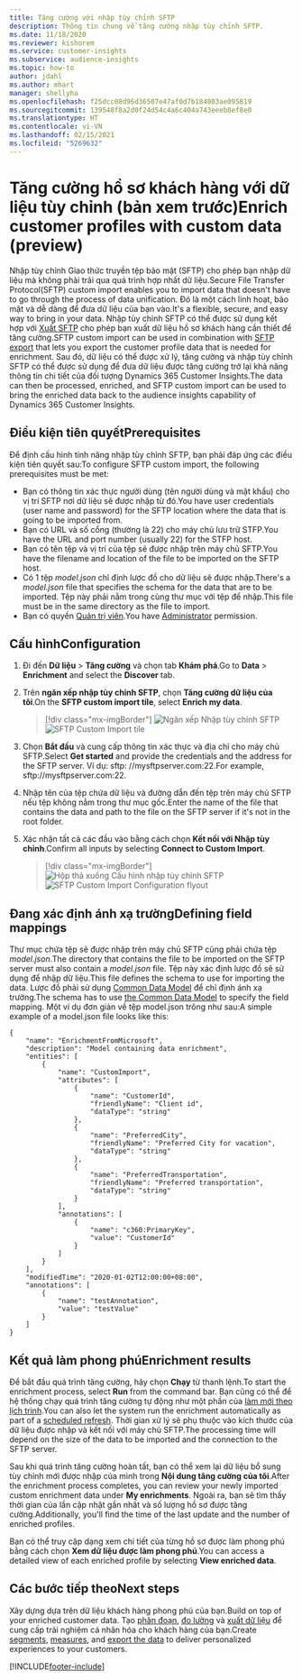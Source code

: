 ```yaml
---
title: Tăng cường với nhập tùy chỉnh SFTP
description: Thông tin chung về tăng cường nhập tùy chỉnh SFTP.
ms.date: 11/18/2020
ms.reviewer: kishorem
ms.service: customer-insights
ms.subservice: audience-insights
ms.topic: how-to
author: jdahl
ms.author: mhart
manager: shellyha
ms.openlocfilehash: f25dcc08d96d36507e47af0d7b184003ae095819
ms.sourcegitcommit: 139548f8a2d0f24d54c4a6c404a743eeeb8ef8e0
ms.translationtype: HT
ms.contentlocale: vi-VN
ms.lasthandoff: 02/15/2021
ms.locfileid: "5269632"
---
```

# <a name="enrich-customer-profiles-with-custom-data-preview"></a><span data-ttu-id="67df6-103">Tăng cường hồ sơ khách hàng với dữ liệu tùy chỉnh (bản xem trước)</span><span class="sxs-lookup"><span data-stu-id="67df6-103">Enrich customer profiles with custom data (preview)</span></span>

<span data-ttu-id="67df6-104">Nhập tùy chỉnh Giao thức truyền tệp bảo mật (SFTP) cho phép bạn nhập dữ liệu mà không phải trải qua quá trình hợp nhất dữ liệu.</span><span class="sxs-lookup"><span data-stu-id="67df6-104">Secure File Transfer Protocol(SFTP) custom import enables you to import data that doesn't have to go through the process of data unification.</span></span> <span data-ttu-id="67df6-105">Đó là một cách linh hoạt, bảo mật và dễ dàng để đưa dữ liệu của bạn vào.</span><span class="sxs-lookup"><span data-stu-id="67df6-105">It's a flexible, secure, and easy way to bring in your data.</span></span> <span data-ttu-id="67df6-106">Nhập tùy chỉnh SFTP có thể được sử dụng kết hợp với [Xuất SFTP](export-sftp.md) cho phép bạn xuất dữ liệu hồ sơ khách hàng cần thiết để tăng cường.</span><span class="sxs-lookup"><span data-stu-id="67df6-106">SFTP custom import can be used in combination with [SFTP export](export-sftp.md) that lets you export the customer profile data that is needed for enrichment.</span></span> <span data-ttu-id="67df6-107">Sau đó, dữ liệu có thể được xử lý, tăng cường và nhập tùy chỉnh SFTP có thể được sử dụng để đưa dữ liệu được tăng cường trở lại khả năng thông tin chi tiết của đối tượng Dynamics 365 Customer Insights.</span><span class="sxs-lookup"><span data-stu-id="67df6-107">The data can then be processed, enriched, and SFTP custom import can be used to bring the enriched data back to the audience insights capability of Dynamics 365 Customer Insights.</span></span>

## <a name="prerequisites"></a><span data-ttu-id="67df6-108">Điều kiện tiên quyết</span><span class="sxs-lookup"><span data-stu-id="67df6-108">Prerequisites</span></span>

<span data-ttu-id="67df6-109">Để định cấu hình tính năng nhập tùy chỉnh SFTP, bạn phải đáp ứng các điều kiện tiên quyết sau:</span><span class="sxs-lookup"><span data-stu-id="67df6-109">To configure SFTP custom import, the following prerequisites must be met:</span></span>

- <span data-ttu-id="67df6-110">Bạn có thông tin xác thực người dùng (tên người dùng và mật khẩu) cho vị trí SFTP nơi dữ liệu sẽ được nhập từ đó.</span><span class="sxs-lookup"><span data-stu-id="67df6-110">You have user credentials (user name and password) for the SFTP location where the data that is going to be imported from.</span></span>
- <span data-ttu-id="67df6-111">Bạn có URL và số cổng (thường là 22) cho máy chủ lưu trữ STFP.</span><span class="sxs-lookup"><span data-stu-id="67df6-111">You have the URL and port number (usually 22) for the STFP host.</span></span>
- <span data-ttu-id="67df6-112">Bạn có tên tệp và vị trí của tệp sẽ được nhập trên máy chủ SFTP.</span><span class="sxs-lookup"><span data-stu-id="67df6-112">You have the filename and location of the file to be imported on the SFTP host.</span></span>
- <span data-ttu-id="67df6-113">Có 1 tệp *model.json* chỉ định lược đồ cho dữ liệu sẽ được nhập.</span><span class="sxs-lookup"><span data-stu-id="67df6-113">There's a *model.json* file that specifies the schema for the data that are to be imported.</span></span> <span data-ttu-id="67df6-114">Tệp này phải nằm trong cùng thư mục với tệp để nhập.</span><span class="sxs-lookup"><span data-stu-id="67df6-114">This file must be in the same directory as the file to import.</span></span>
- <span data-ttu-id="67df6-115">Bạn có quyền [Quản trị viên](permissions.md#administrator).</span><span class="sxs-lookup"><span data-stu-id="67df6-115">You have [Administrator](permissions.md#administrator) permission.</span></span>

## <a name="configuration"></a><span data-ttu-id="67df6-116">Cấu hình</span><span class="sxs-lookup"><span data-stu-id="67df6-116">Configuration</span></span>

1. <span data-ttu-id="67df6-117">Đi đến **Dữ liệu** > **Tăng cường** và chọn tab **Khám phá**.</span><span class="sxs-lookup"><span data-stu-id="67df6-117">Go to **Data** > **Enrichment** and select the **Discover** tab.</span></span>

1. <span data-ttu-id="67df6-118">Trên **ngăn xếp nhập tùy chỉnh SFTP**, chọn **Tăng cường dữ liệu của tôi**.</span><span class="sxs-lookup"><span data-stu-id="67df6-118">On the **SFTP custom import tile**, select **Enrich my data**.</span></span>

   > [!div class="mx-imgBorder"]
   > <span data-ttu-id="67df6-119">![Ngăn xếp Nhập tùy chỉnh SFTP](media/SFTP_Custom_Import_tile.png "Ngăn xếp Nhập tùy chỉnh SFTP")</span><span class="sxs-lookup"><span data-stu-id="67df6-119">![SFTP Custom Import tile](media/SFTP_Custom_Import_tile.png "SFTP Custom Import tile")</span></span>

1. <span data-ttu-id="67df6-120">Chọn **Bắt đầu** và cung cấp thông tin xác thực và địa chỉ cho máy chủ SFTP.</span><span class="sxs-lookup"><span data-stu-id="67df6-120">Select **Get started** and provide the credentials and the address for the SFTP server.</span></span> <span data-ttu-id="67df6-121">Ví dụ: sftp: //mysftpserver.com:22.</span><span class="sxs-lookup"><span data-stu-id="67df6-121">For example, sftp://mysftpserver.com:22.</span></span>

1. <span data-ttu-id="67df6-122">Nhập tên của tệp chứa dữ liệu và đường dẫn đến tệp trên máy chủ SFTP nếu tệp không nằm trong thư mục gốc.</span><span class="sxs-lookup"><span data-stu-id="67df6-122">Enter the name of the file that contains the data and path to the file on the SFTP server if it's not in the root folder.</span></span>

1. <span data-ttu-id="67df6-123">Xác nhận tất cả các đầu vào bằng cách chọn **Kết nối với Nhập tùy chỉnh**.</span><span class="sxs-lookup"><span data-stu-id="67df6-123">Confirm all inputs by selecting **Connect to Custom Import**.</span></span>

   > [!div class="mx-imgBorder"]
   > <span data-ttu-id="67df6-124">![Hộp thả xuống Cấu hình nhập tùy chỉnh SFTP](media/SFTP_Custom_Import_Configuration_flyout.png "Hộp thả xuống Cấu hình nhập tùy chỉnh SFTP")</span><span class="sxs-lookup"><span data-stu-id="67df6-124">![SFTP Custom Import Configuration flyout](media/SFTP_Custom_Import_Configuration_flyout.png "SFTP Custom Import Configuration flyout")</span></span>

## <a name="defining-field-mappings"></a><span data-ttu-id="67df6-125">Đang xác định ánh xạ trường</span><span class="sxs-lookup"><span data-stu-id="67df6-125">Defining field mappings</span></span> 

<span data-ttu-id="67df6-126">Thư mục chứa tệp sẽ được nhập trên máy chủ SFTP cũng phải chứa tệp *model.json*.</span><span class="sxs-lookup"><span data-stu-id="67df6-126">The directory that contains the file to be imported on the SFTP server must also contain a *model.json* file.</span></span> <span data-ttu-id="67df6-127">Tệp này xác định lược đồ sẽ sử dụng để nhập dữ liệu.</span><span class="sxs-lookup"><span data-stu-id="67df6-127">This file defines the schema to use for importing the data.</span></span> <span data-ttu-id="67df6-128">Lược đồ phải sử dụng [Common Data Model](https://docs.microsoft.com/common-data-model/) để chỉ định ánh xạ trường.</span><span class="sxs-lookup"><span data-stu-id="67df6-128">The schema has to use [the Common Data Model](https://docs.microsoft.com/common-data-model/) to specify the field mapping.</span></span> <span data-ttu-id="67df6-129">Một ví dụ đơn giản về tệp model.json trông như sau:</span><span class="sxs-lookup"><span data-stu-id="67df6-129">A simple example of a model.json file looks like this:</span></span>

```
{
    "name": "EnrichmentFromMicrosoft",
    "description": "Model containing data enrichment",
    "entities": [
        {
            "name": "CustomImport",
            "attributes": [
                {
                    "name": "CustomerId",
                    "friendlyName": "Client id",
                    "dataType": "string"
                },
                {
                    "name": "PreferredCity",
                    "friendlyName": "Preferred City for vacation",
                    "dataType": "string"
                },
                {
                    "name": "PreferredTransportation",
                    "friendlyName": "Preferred transportation",
                    "dataType": "string"
                }
            ],
            "annotations": [
                {
                    "name": "c360:PrimaryKey",
                    "value": "CustomerId"
                }
            ]
        }
    ],
    "modifiedTime": "2020-01-02T12:00:00+08:00",
    "annotations": [
        {
            "name": "testAnnotation",
            "value": "testValue"
        }
    ]
}
```

## <a name="enrichment-results"></a><span data-ttu-id="67df6-130">Kết quả làm phong phú</span><span class="sxs-lookup"><span data-stu-id="67df6-130">Enrichment results</span></span>

<span data-ttu-id="67df6-131">Để bắt đầu quá trình tăng cường, hãy chọn **Chạy** từ thanh lệnh.</span><span class="sxs-lookup"><span data-stu-id="67df6-131">To start the enrichment process, select **Run** from the command bar.</span></span> <span data-ttu-id="67df6-132">Bạn cũng có thể để hệ thống chạy quá trình tăng cường tự động như một phần của [làm mới theo lịch trình](system.md#schedule-tab).</span><span class="sxs-lookup"><span data-stu-id="67df6-132">You can also let the system run the enrichment automatically as part of a [scheduled refresh](system.md#schedule-tab).</span></span> <span data-ttu-id="67df6-133">Thời gian xử lý sẽ phụ thuộc vào kích thước của dữ liệu được nhập và kết nối với máy chủ SFTP.</span><span class="sxs-lookup"><span data-stu-id="67df6-133">The processing time will depend on the size of the data to be imported and the connection to the SFTP server.</span></span>

<span data-ttu-id="67df6-134">Sau khi quá trình tăng cường hoàn tất, bạn có thể xem lại dữ liệu bổ sung tùy chỉnh mới được nhập của mình trong **Nội dung tăng cường của tôi**.</span><span class="sxs-lookup"><span data-stu-id="67df6-134">After the enrichment process completes, you can review your newly imported custom enrichment data under **My enrichments**.</span></span> <span data-ttu-id="67df6-135">Ngoài ra, bạn sẽ tìm thấy thời gian của lần cập nhật gần nhất và số lượng hồ sơ được tăng cường.</span><span class="sxs-lookup"><span data-stu-id="67df6-135">Additionally, you'll find the time of the last update and the number of enriched profiles.</span></span>

<span data-ttu-id="67df6-136">Bạn có thể truy cập dạng xem chi tiết của từng hồ sơ được làm phong phú bằng cách chọn **Xem dữ liệu được làm phong phú**.</span><span class="sxs-lookup"><span data-stu-id="67df6-136">You can access a detailed view of each enriched profile by selecting **View enriched data**.</span></span>

## <a name="next-steps"></a><span data-ttu-id="67df6-137">Các bước tiếp theo</span><span class="sxs-lookup"><span data-stu-id="67df6-137">Next steps</span></span>

<span data-ttu-id="67df6-138">Xây dựng dựa trên dữ liệu khách hàng phong phú của bạn.</span><span class="sxs-lookup"><span data-stu-id="67df6-138">Build on top of your enriched customer data.</span></span> <span data-ttu-id="67df6-139">Tạo [phân đoạn](segments.md), [đo lường](measures.md) và [xuất dữ liệu](export-destinations.md) để cung cấp trải nghiệm cá nhân hóa cho khách hàng của bạn.</span><span class="sxs-lookup"><span data-stu-id="67df6-139">Create [segments](segments.md), [measures](measures.md), and [export the data](export-destinations.md) to deliver personalized experiences to your customers.</span></span>




[!INCLUDE[footer-include](../includes/footer-banner.md)]